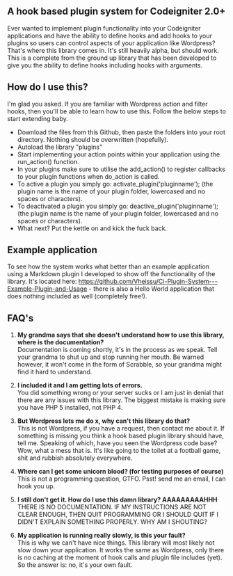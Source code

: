 ## A hook based plugin system for Codeigniter 2.0+

Ever wanted to implement plugin functionality into your Codeigniter applications and have the ability to define hooks and add hooks to your plugins so users can control aspects of your application like Wordpress? That's where this library comes in. It's still heavily alpha, but should work. This is a complete from the ground up library that has been developed to give you the ability to define hooks including hooks with arguments.

## How do I use this?

I'm glad you asked. If you are familiar with Wordpress action and filter hooks, then you'll be able to learn how to use this. Follow the below steps to start extending baby.

* Download the files from this Github, then paste the folders into your root directory. Nothing should be overwritten (hopefully).
* Autoload the library "plugins"
* Start implementing your action points within your application using the run_action() function.
* In your plugins make sure to utilise the add_action() to register callbacks to your plugin functions when do_action is called.
* To active a plugin you simply go: activate_plugin('pluginname'); (the plugin name is the name of your plugin folder, lowercased and no spaces or characters).
* To deactivated a plugin you simply go: deactive_plugin('pluginname'); (the plugin name is the name of your plugin folder, lowercased and no spaces or characters).
* What next? Put the kettle on and kick the fuck back.

## Example application  
To see how the system works what better than an example application using a Markdown plugin I developed to show off the functionality of the library. It's located here: https://github.com/Vheissu/Ci-Plugin-System---Example-Plugin-and-Usage - there is also a Hello World application that does nothing included as well (completely free!).

## FAQ's

1. **My grandma says that she doesn't understand how to use this library, where is the documentation?**  
Documentation is coming shortly, it's in the process as we speak. Tell your grandma to shut up and stop running her mouth. Be warned however, it won't come in the form of Scrabble, so your grandma might find it hard to understand.

2. **I included it and I am getting lots of errors.**  
You did something wrong or your server sucks or I am just in denial that there are any issues with this library. The biggest mistake is making sure you have PHP 5 installed, not PHP 4.

3. **But Wordpress lets me do x, why can't this library do that?**  
This is not Wordpress, if you have a request, then contact me about it. If something is missing you think a hook based plugin library should have, tell me. Speaking of which, have you seen the Wordpress code base? Wow, what a mess that is. It's like going to the toilet at a football game, shit and rubbish absolutely everywhere.

4. **Where can I get some unicorn blood? (for testing purposes of course)**  
This is not a programming question, GTFO. Psst! send me an email, I can hook you up.

5. **I still don't get it. How do I use this damn library? AAAAAAAAAHHH**  
THERE IS NO DOCUMENTATION. IF MY INSTRUCTIONS ARE NOT CLEAR ENOUGH, THEN QUIT PROGRAMMING OR I SHOULD QUIT IF I DIDN'T EXPLAIN SOMETHING PROPERLY. WHY AM I SHOUTING?

6. **My application is running really slowly, is this your fault?**  
This is why we can't have nice things. This library will most likely not slow down your application. It works the same as Wordpress, only there is no caching at the moment of hook calls and plugin file includes (yet). So the answer is: no, it's your own fault.